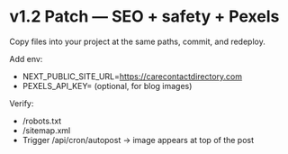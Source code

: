 # v1.2 Patch — SEO + safety + Pexels
Copy files into your project at the same paths, commit, and redeploy.

Add env:
- NEXT_PUBLIC_SITE_URL=https://carecontactdirectory.com
- PEXELS_API_KEY= (optional, for blog images)

Verify:
- /robots.txt
- /sitemap.xml
- Trigger /api/cron/autopost → image appears at top of the post
